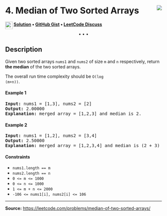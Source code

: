 <h1>
4. Median of Two Sorted Arrays
<img src="https://bit.ly/3vO4Kh2" align="right">
</h1>

<img src="https://git.io/JDE5D" height="24" align="left"><b><a href="https://bit.ly/3MvJWSq">Solution</a> • <a href="https://bit.ly/3vO4xug">GitHub Gist</a> • <a href="https://bit.ly/3kd4Mto">LeetCode Discuss</a></b>

<p align="center">• • •</p>

<h2>Description</h2>

<p>
Given two sorted arrays <code>nums1</code> and <code>nums2</code> of size <code>m</code> and <code>n</code> respectively, return <b>the median</b> of the two sorted arrays.

The overall run time complexity should be <code>O(log (m+n))</code>.
</p>

<h4>Example 1</h4>

<pre>
<b>Input:</b> nums1 = [1,3], nums2 = [2]
<b>Output:</b> 2.00000
<b>Explanation:</b> merged array = [1,2,3] and median is 2.
</pre>

<h4>Example 2</h4>

<pre>
<b>Input:</b> nums1 = [1,2], nums2 = [3,4]
<b>Output:</b> 2.50000
<b>Explanation:</b> merged array = [1,2,3,4] and median is (2 + 3) / 2 = 2.5.
</pre>

<h4>Constraints</h4>

<ul>
<li><code>nums1.length == m</code></li>
<li><code>nums2.length == n</code></li>
<li><code>0 <= m <= 1000</code></li>
<li><code>0 <= n <= 1000</code></li>
<li><code>1 <= m + n <= 2000</code></li>
<li><code>-106 <= nums1[i], nums2[i] <= 106</code></li>
</ul>

<hr>

<b>Source:</b> https://leetcode.com/problems/median-of-two-sorted-arrays/
